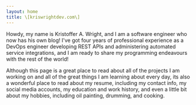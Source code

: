 ```yaml
---
layout: home
title: \[kriswrightdev.com\]
---
```

Howdy, my name is Kristoffer A. Wright, and I am a software engineer who now
has his own blog! I've got four years of professional experience as a DevOps
engineer developing REST APIs and administering automated service integrations,
and I am ready to share my programming endeavours with the rest of the world!

Although this page is a great place to read about all of the projects I am 
working on and all of the great things I am learning about every day, its also
a wonderful place to read about my resume, including my contact info, my social
media accounts, my education and work history, and even a little bit about my
hobbies, including oil painting, drumming, and cooking.